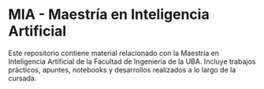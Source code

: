 # MIA - Maestría en Inteligencia Artificial

Este repositorio contiene material relacionado con la Maestría en Inteligencia Artificial de la Facultad de Ingeniería de la UBA. Incluye trabajos prácticos, apuntes, notebooks y desarrollos realizados a lo largo de la cursada.
